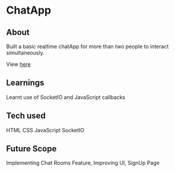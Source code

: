 # ChatApp

## About
Built a basic realtime chatApp for more than two people to interact simultaneously.

View [here](https://chit-chat-me.herokuapp.com/)

## Learnings
Learnt use of SocketIO and JavaScript callbacks

## Tech used
HTML 
CSS
JavaScript
SocketIO

## Future Scope
Implementing Chat Rooms Feature, Improving UI, SignUp Page
